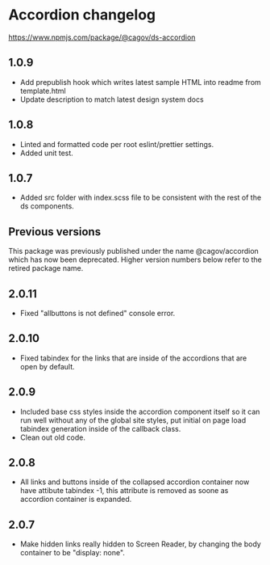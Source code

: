 # Accordion changelog

<a href="https://www.npmjs.com/package/@cagov/ds-accordion">https://www.npmjs.com/package/@cagov/ds-accordion</a>

## 1.0.9
* Add prepublish hook which writes latest sample HTML into readme from template.html
* Update description to match latest design system docs

## 1.0.8
* Linted and formatted code per root eslint/prettier settings.
* Added unit test.

## 1.0.7
* Added src folder with index.scss file to be consistent with the rest of the ds components.

## Previous versions

This package was previously published under the name @cagov/accordion which has now been deprecated. Higher version numbers below refer to the retired package name.

## 2.0.11
* Fixed "allbuttons is not defined" console error.

## 2.0.10
* Fixed tabindex for the links that are inside of the accordions that are open by default.

## 2.0.9
* Included base css styles inside the accordion component itself so it can run well without any of the global site styles, put initial on page load tabindex generation inside of the callback class.
* Clean out old code.

## 2.0.8
* All links and buttons inside of the collapsed accordion container now have attibute tabindex -1, this attribute is removed as soone as accordion container is expanded.

## 2.0.7
* Make hidden links really hidden to Screen Reader, by changing the body container to be "display: none".
